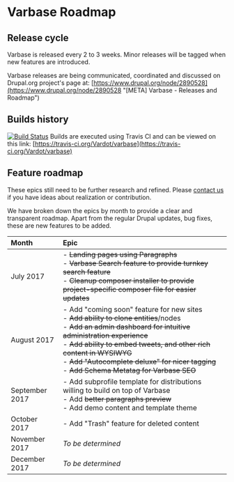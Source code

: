# Varbase Roadmap

## Release cycle

Varbase is released every 2 to 3 weeks. Minor releases will be tagged when new features are introduced.

Varbase releases are being communicated, coordinated and discussed on Drupal.org project's page at: [https://www.drupal.org/node/2890528](https://www.drupal.org/node/2890528 "\[META\] Varbase - Releases and Roadmap")

## Builds history

[![Build Status](https://travis-ci.org/Vardot/varbase.svg?branch=8.x-4.x)](https://travis-ci.org/Vardot/varbase)
Builds are executed using Travis CI and can be viewed on this link: [https://travis-ci.org/Vardot/varbase](https://travis-ci.org/Vardot/varbase)


## Feature roadmap

These epics still need to be further research and refined. Please [contact us](http://varbase.vardot.com/contact) if you have ideas about realization or contribution.

We have broken down the epics by month to provide a clear and transparent roadmap.
Apart from the regular Drupal updates, bug fixes, these are new features to be added.

| Month | Epic |
| :--- | :--- |
| July 2017 | - ~~Landing pages using Paragraphs~~ <br /> - ~~Varbase Search feature to provide turnkey search feature~~ <br /> - ~~Cleanup composer installer to provide project-specific composer file for easier updates~~ <br /> |
| August 2017 | - Add "coming soon" feature for new sites <br /> - ~~Add ability to clone entities~~/nodes<br /> - ~~Add an admin dashboard for intuitive administration experience~~ <br /> - ~~Add ability to embed tweets, and other rich content in WYSIWYG~~ <br /> - ~~Add "Autocomplete deluxe" for nicer tagging~~ <br /> - ~~Add Schema Metatag for Varbase SEO~~ |
| September 2017 | - Add subprofile template for distributions willing to build on top of Varbase <br />- Add ~~better paragraphs preview~~ <br /> - Add demo content and template theme |
| October 2017 | - Add "Trash" feature for deleted content  |
| November 2017 | _To be determined_  |
| December 2017 | _To be determined_  |

